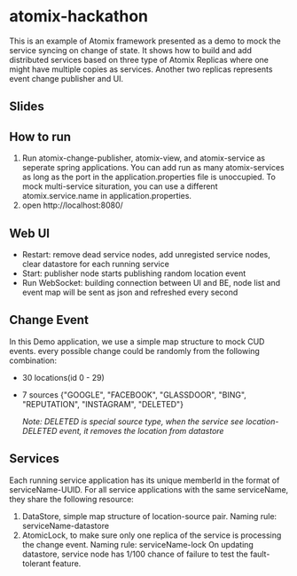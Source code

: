 # atomix-hackathon
This is an example of Atomix framework presented as a demo to mock the service syncing on change of state. It shows how to build and add distributed services based on three type of Atomix Replicas where one might have multiple copies as services. Another two replicas represents event change publisher and UI.

## Slides

## How to run
1. Run atomix-change-publisher, atomix-view, and atomix-service as seperate spring applications. You can add run as many atomix-services as long as the port in the application.properties file is unoccupied. To mock multi-service situration, you can use a different atomix.service.name in application.properties.
2. open http://localhost:8080/

## Web UI
- Restart: remove dead service nodes, add unregisted service nodes, clear datastore for each running service
- Start: publisher node starts publishing random location event
- Run WebSocket: building connection between UI and BE, node list and event map will be sent as json and refreshed every second

## Change Event
  In this Demo application, we use a simple map structure to mock CUD events.
  every possible change could be randomly from the following combination:  
  - 30 locations(id 0 - 29)
  - 7 sources {"GOOGLE", "FACEBOOK", "GLASSDOOR", "BING", "REPUTATION", "INSTAGRAM", "DELETED"}

     *Note: DELETED is special source type, when the service see location-DELETED event, it removes the location from datastore*
     
## Services
  Each running service application has its unique memberId in the format of serviceName-UUID. For all service applications with the same serviceName, they share the following resource:
  1. DataStore, simple map structure of location-source pair. Naming rule: serviceName-datastore
  2. AtomicLock, to make sure only one replica of the service is processing the change event. Naming rule: serviceName-lock
  On updating datastore, service node has 1/100 chance of failure to test the fault-tolerant feature. 



